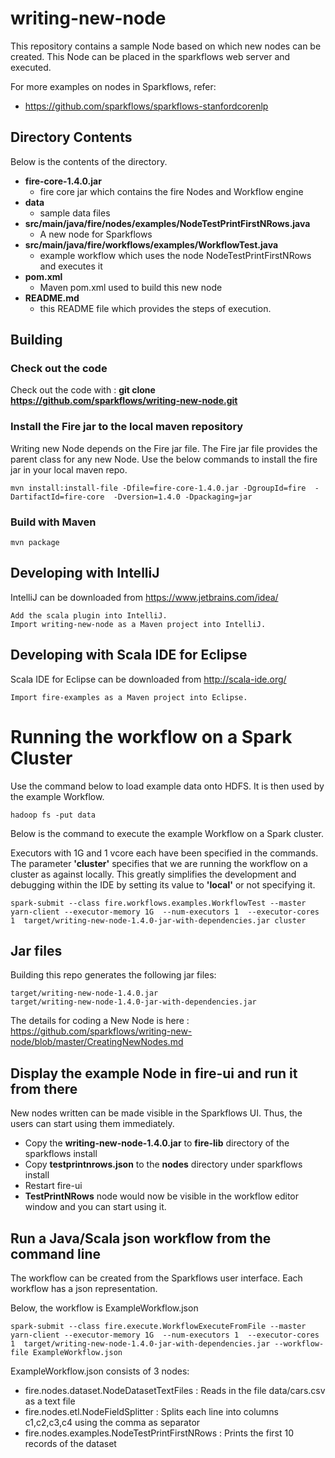 # writing-new-node

This repository contains a sample Node based on which new nodes can be created. This Node can be placed in the sparkflows web server and executed.

For more examples on nodes in Sparkflows, refer:

- https://github.com/sparkflows/sparkflows-stanfordcorenlp

## Directory Contents

Below is the contents of the directory.

* **fire-core-1.4.0.jar**
    * fire core jar which contains the fire Nodes and Workflow engine
* **data**
    * sample data files
* **src/main/java/fire/nodes/examples/NodeTestPrintFirstNRows.java**
    * A new node for Sparkflows
* **src/main/java/fire/workflows/examples/WorkflowTest.java**
    * example workflow which uses the node NodeTestPrintFirstNRows and executes it
* **pom.xml**
    * Maven pom.xml used to build this new node
* **README.md**
    * this README file which provides the steps of execution.

## Building

### Check out the code

Check out the code with : **git clone https://github.com/sparkflows/writing-new-node.git**

### Install the Fire jar to the local maven repository

Writing new Node depends on the Fire jar file. The Fire jar file provides the parent class for any new Node. Use the below commands to install the fire jar in your local maven repo.

    mvn install:install-file -Dfile=fire-core-1.4.0.jar -DgroupId=fire  -DartifactId=fire-core  -Dversion=1.4.0 -Dpackaging=jar
    
### Build with Maven

    mvn package
    
## Developing with IntelliJ

IntelliJ can be downloaded from https://www.jetbrains.com/idea/

    Add the scala plugin into IntelliJ.
    Import writing-new-node as a Maven project into IntelliJ.

## Developing with Scala IDE for Eclipse

Scala IDE for Eclipse can be downloaded from http://scala-ide.org/

    Import fire-examples as a Maven project into Eclipse.

# Running the workflow on a Spark Cluster

Use the command below to load example data onto HDFS. It is then used by the example Workflow.

	hadoop fs -put data

Below is the command to execute the example Workflow on a Spark cluster. 

Executors with 1G and 1 vcore each have been specified in the commands. The parameter **'cluster'** specifies that we are running the workflow on a cluster as against locally. This greatly simplifies the development and debugging within the IDE by setting its value to **'local'** or not specifying it.

	spark-submit --class fire.workflows.examples.WorkflowTest --master yarn-client --executor-memory 1G  --num-executors 1  --executor-cores 1  target/writing-new-node-1.4.0-jar-with-dependencies.jar cluster


## Jar files

Building this repo generates the following jar files:

	target/writing-new-node-1.4.0.jar
	target/writing-new-node-1.4.0-jar-with-dependencies.jar

The details for coding a New Node is here : https://github.com/sparkflows/writing-new-node/blob/master/CreatingNewNodes.md


## Display the example Node in fire-ui and run it from there

New nodes written can be made visible in the Sparkflows UI. Thus, the users can start using them immediately.

* Copy the **writing-new-node-1.4.0.jar** to **fire-lib** directory of the sparkflows install
* Copy **testprintnrows.json** to the **nodes** directory under sparkflows install
* Restart fire-ui
* **TestPrintNRows** node would now be visible in the workflow editor window and you can start using it.


## Run a Java/Scala json workflow from the command line

The workflow can be created from the Sparkflows user interface. Each workflow has a json representation.

Below, the workflow is ExampleWorkflow.json

	spark-submit --class fire.execute.WorkflowExecuteFromFile --master yarn-client --executor-memory 1G  --num-executors 1  --executor-cores 1  target/writing-new-node-1.4.0-jar-with-dependencies.jar --workflow-file ExampleWorkflow.json

ExampleWorkflow.json consists of 3 nodes:

* fire.nodes.dataset.NodeDatasetTextFiles : Reads in the file data/cars.csv as a text file
* fire.nodes.etl.NodeFieldSplitter : Splits each line into columns c1,c2,c3,c4 using the comma as separator
* fire.nodes.examples.NodeTestPrintFirstNRows : Prints the first 10 records of the dataset





	


